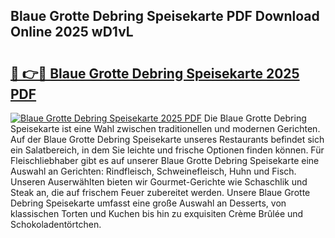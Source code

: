 ## Blaue Grotte Debring Speisekarte PDF Download Online 2025 wD1vL

# <h2><a href="http://gcbson.nevu.top/?p=Blaue+Grotte+Debring+Speisekarte">🔗 👉🔴 Blaue Grotte Debring Speisekarte 2025 PDF</a></h2>

[![Blaue Grotte Debring Speisekarte 2025 PDF](https://i.imgur.com/dBaPXMq.png)](http://gcbson.nevu.top/?p=Blaue+Grotte+Debring+Speisekarte)
Die Blaue Grotte Debring Speisekarte ist eine Wahl zwischen traditionellen und modernen Gerichten. Auf der Blaue Grotte Debring Speisekarte unseres Restaurants befindet sich ein Salatbereich, in dem Sie leichte und frische Optionen finden können. Für Fleischliebhaber gibt es auf unserer Blaue Grotte Debring Speisekarte eine Auswahl an Gerichten: Rindfleisch, Schweinefleisch, Huhn und Fisch. Unseren Auserwählten bieten wir Gourmet-Gerichte wie Schaschlik und Steak an, die auf frischem Feuer zubereitet werden. Unsere Blaue Grotte Debring Speisekarte umfasst eine große Auswahl an Desserts, von klassischen Torten und Kuchen bis hin zu exquisiten Crème Brûlée und Schokoladentörtchen.

